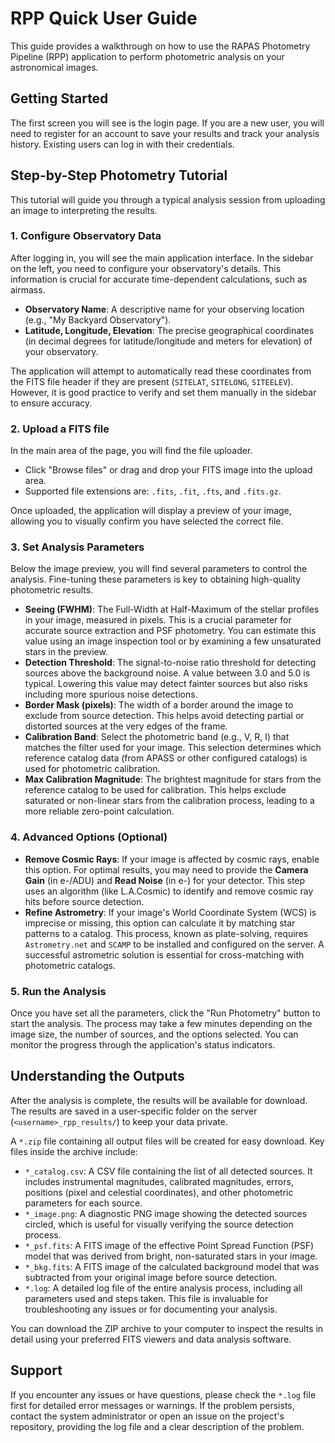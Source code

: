RPP Quick User Guide
====================

This guide provides a walkthrough on how to use the RAPAS Photometry Pipeline (RPP) application to perform photometric analysis on your astronomical images.

Getting Started
---------------

The first screen you will see is the login page. If you are a new user, you will need to register for an account to save your results and track your analysis history. Existing users can log in with their credentials.

Step-by-Step Photometry Tutorial
--------------------------------

This tutorial will guide you through a typical analysis session from uploading an image to interpreting the results.

### 1. Configure Observatory Data

After logging in, you will see the main application interface. In the sidebar on the left, you need to configure your observatory's details. This information is crucial for accurate time-dependent calculations, such as airmass.

-   **Observatory Name**: A descriptive name for your observing location (e.g., "My Backyard Observatory").
-   **Latitude, Longitude, Elevation**: The precise geographical coordinates (in decimal degrees for latitude/longitude and meters for elevation) of your observatory.

The application will attempt to automatically read these coordinates from the FITS file header if they are present (`SITELAT`, `SITELONG`, `SITEELEV`). However, it is good practice to verify and set them manually in the sidebar to ensure accuracy.

### 2. Upload a FITS file

In the main area of the page, you will find the file uploader.

-   Click "Browse files" or drag and drop your FITS image into the upload area.
-   Supported file extensions are: `.fits`, `.fit`, `.fts`, and `.fits.gz`.

Once uploaded, the application will display a preview of your image, allowing you to visually confirm you have selected the correct file.

### 3. Set Analysis Parameters

Below the image preview, you will find several parameters to control the analysis. Fine-tuning these parameters is key to obtaining high-quality photometric results.

-   **Seeing (FWHM)**: The Full-Width at Half-Maximum of the stellar profiles in your image, measured in pixels. This is a crucial parameter for accurate source extraction and PSF photometry. You can estimate this value using an image inspection tool or by examining a few unsaturated stars in the preview.
-   **Detection Threshold**: The signal-to-noise ratio threshold for detecting sources above the background noise. A value between 3.0 and 5.0 is typical. Lowering this value may detect fainter sources but also risks including more spurious noise detections.
-   **Border Mask (pixels)**: The width of a border around the image to exclude from source detection. This helps avoid detecting partial or distorted sources at the very edges of the frame.
-   **Calibration Band**: Select the photometric band (e.g., V, R, I) that matches the filter used for your image. This selection determines which reference catalog data (from APASS or other configured catalogs) is used for photometric calibration.
-   **Max Calibration Magnitude**: The brightest magnitude for stars from the reference catalog to be used for calibration. This helps exclude saturated or non-linear stars from the calibration process, leading to a more reliable zero-point calculation.

### 4. Advanced Options (Optional)

-   **Remove Cosmic Rays**: If your image is affected by cosmic rays, enable this option. For optimal results, you may need to provide the **Camera Gain** (in e-/ADU) and **Read Noise** (in e-) for your detector. This step uses an algorithm (like L.A.Cosmic) to identify and remove cosmic ray hits before source detection.
-   **Refine Astrometry**: If your image's World Coordinate System (WCS) is imprecise or missing, this option can calculate it by matching star patterns to a catalog. This process, known as plate-solving, requires `Astrometry.net` and `SCAMP` to be installed and configured on the server. A successful astrometric solution is essential for cross-matching with photometric catalogs.

### 5. Run the Analysis

Once you have set all the parameters, click the "Run Photometry" button to start the analysis. The process may take a few minutes depending on the image size, the number of sources, and the options selected. You can monitor the progress through the application's status indicators.

Understanding the Outputs
-------------------------

After the analysis is complete, the results will be available for download. The results are saved in a user-specific folder on the server (`<username>_rpp_results/`) to keep your data private.

A `*.zip` file containing all output files will be created for easy download. Key files inside the archive include:

-   `*_catalog.csv`: A CSV file containing the list of all detected sources. It includes instrumental magnitudes, calibrated magnitudes, errors, positions (pixel and celestial coordinates), and other photometric parameters for each source.
-   `*_image.png`: A diagnostic PNG image showing the detected sources circled, which is useful for visually verifying the source detection process.
-   `*_psf.fits`: A FITS image of the effective Point Spread Function (PSF) model that was derived from bright, non-saturated stars in your image.
-   `*_bkg.fits`: A FITS image of the calculated background model that was subtracted from your original image before source detection.
-   `*.log`: A detailed log file of the entire analysis process, including all parameters used and steps taken. This file is invaluable for troubleshooting any issues or for documenting your analysis.

You can download the ZIP archive to your computer to inspect the results in detail using your preferred FITS viewers and data analysis software.

Support
-------

If you encounter any issues or have questions, please check the `*.log` file first for detailed error messages or warnings. If the problem persists, contact the system administrator or open an issue on the project's repository, providing the log file and a clear description of the problem.


